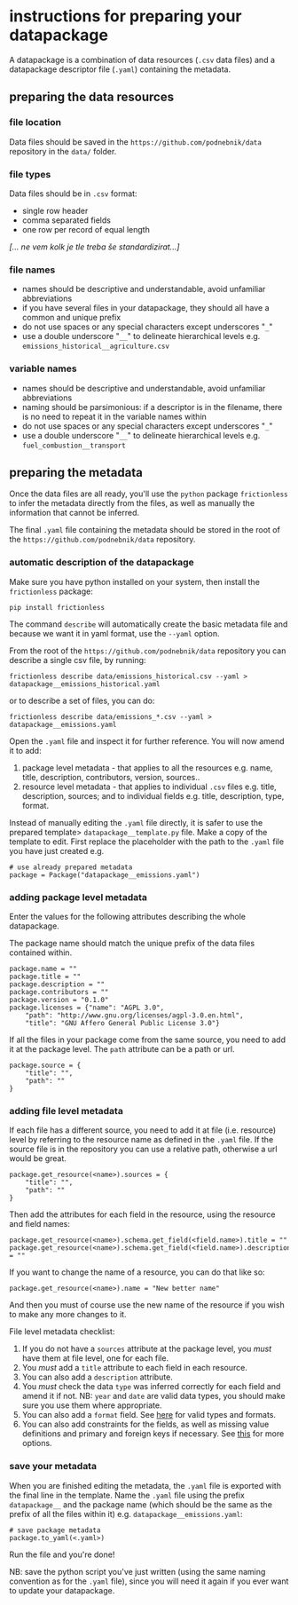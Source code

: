 # instructions for preparing your datapackage

A datapackage is a combination of data resources (`.csv` data files) and a datapackage descriptor file (`.yaml`) containing the metadata. 

## preparing the data resources

### file location

Data files should be saved in the `https://github.com/podnebnik/data` repository in the `data/` folder.

### file types

Data files should be in `.csv` format:
* single row header
* comma separated fields 
* one row per record of equal length

*[... ne vem kolk je tle treba še standardizirat...]*

### file names
* names should be descriptive and understandable, avoid unfamiliar abbreviations
* if you have several files in your datapackage, they should all have a common and unique prefix
* do not use spaces or any special characters except underscores "`_`"
* use a double underscore "`__`" to delineate hierarchical levels e.g. `emissions_historical__agriculture.csv` 

### variable names

* names should be descriptive and understandable, avoid unfamiliar abbreviations
* naming should be parsimonious: if a descriptor is in the filename, there is no need to repeat it in the variable names within
* do not use spaces or any special characters except underscores "`_`"
* use a double underscore "`__`" to delineate hierarchical levels e.g. `fuel_combustion__transport` 

## preparing the metadata 

Once the data files are all ready, you'll use the `python` package `frictionless` to infer the metadata directly from the files, as well as manually the information that cannot be inferred. 

The final `.yaml` file containing the metadata should be stored in the root of the `https://github.com/podnebnik/data` repository.

### automatic description of the datapackage

Make sure you have python installed on your system, then install the `frictionless` package: 

```
pip install frictionless
```

The command `describe` will automatically create the basic metadata file and because we want it in yaml format, use the `--yaml` option. 

From the root of the `https://github.com/podnebnik/data` repository you can describe a single csv file, by running:

```
frictionless describe data/emissions_historical.csv --yaml > datapackage__emissions_historical.yaml
```
or to describe a set of files, you can do:

```
frictionless describe data/emissions_*.csv --yaml > datapackage__emissions.yaml
```

Open the `.yaml` file and inspect it for further reference. You will now amend it to add:

1. package level metadata - that applies to all the resources e.g. name, title, description, contributors, version, sources..
2. resource level metadata - that applies to individual `.csv` files e.g. title, description, sources; and to individual fields e.g. title, description, type, format.

Instead of manually editing the `.yaml` file directly, it is safer to use the prepared template> `datapackage__template.py` file. Make a copy of the template to edit. First replace the placeholder with the path to the `.yaml` file you have just created e.g.

```
# use already prepared metadata
package = Package("datapackage__emissions.yaml")
```
### adding package level metadata

Enter the values for the following attributes describing the whole datapackage. 

The package name should match the unique prefix of the data files contained within. 

```
package.name = ""
package.title = ""
package.description = ""
package.contributors = ""
package.version = "0.1.0"
package.licenses = {"name": "AGPL 3.0", 
    "path": "http://www.gnu.org/licenses/agpl-3.0.en.html", 
    "title": "GNU Affero General Public License 3.0"}
```

If all the files in your package come from the same source, you need to add it at the package level. The `path` attribute can be a path or url. 

```
package.source = {
    "title": "",
    "path": ""
}
```
### adding file level metadata

If each file has a different source, you need to add it at file (i.e. resource) level by referring to the resource name as defined in the `.yaml` file. If the source file is in the repository you can use a relative path, otherwise a url would be great. 

```
package.get_resource(<name>).sources = {
    "title": "",
    "path": ""
}
```

Then add the attributes for each field in the resource, using the resource and field names:

```
package.get_resource(<name>).schema.get_field(<field.name>).title = ""
package.get_resource(<name>).schema.get_field(<field.name>).description = ""
```
If you want to change the name of a resource, you can do that like so:
```
package.get_resource(<name>).name = "New better name"
```
And then you must of course use the new name of the resource if you wish to make any more changes to it. 

File level metadata checklist:

1. If you do not have a `sources` attribute at the package level, you *must* have them at file level, one for each file.
1. You *must* add a `title` attribute to each field in each resource. 
1. You can also add a `description` attribute. 
1. You *must* check the data `type` was inferred correctly for each field and amend it if not. NB: `year` and `date` are valid data types, you should make sure you use them where appropriate. 
1. You can also add a `format` field. See [here](https://specs.frictionlessdata.io/table-schema/#types-and-formats) for valid types and formats. 
1. You can also add constraints for the fields, as well as missing value definitions and primary and foreign keys if necessary. See [this](https://specs.frictionlessdata.io/table-schema/#constraints) for more options. 

### save your metadata

When you are finished editing the metadata, the `.yaml` file is exported with the final line in the template. Name the `.yaml` file using the prefix `datapackage__` and the package name (which should be the same as the prefix of all the files within it) e.g. `datapackage__emissions.yaml`:

```
# save package metadata
package.to_yaml(<.yaml>)
```
Run the file and you're done! 

NB: save the python script you've just written (using the same naming convention as for the `.yaml` file), since you will need it again if you ever want to update your datapackage. 